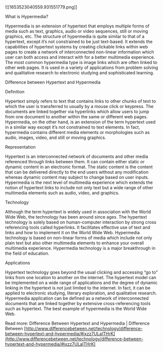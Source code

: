 ![[1653523040559.931551779.png]]

What is Hypermedia? 

Hypermedia is an extension of hypertext that employs multiple forms of media such as text, graphics, audio or video sequences, still or moving graphics, etc. The structure of hypermedia is quite similar to that of a hypertext, except it’s not constrained to be just text-based. It extends the capabilities of hypertext systems by creating clickable links within web pages to create a network of interconnected non-linear information which user can both access and interact with for a better multimedia experience. The most common hypermedia type is image links which are often linked to other web pages. It is used in a variety of applications from problem solving and qualitative research to electronic studying and sophisticated learning. 

Difference between Hypertext and Hypermedia 

Definition 

Hypertext simply refers to text that contains links to other chunks of text to which the user is transferred to usually by a mouse click or keypress. The documents are linked together via hyperlinks which allow users to jump from one document to another within the same or different web pages. Hypermedia, on the other hand, is an extension of the term hypertext used in a similar way except it’s not constrained to text elements. In fact, hypermedia contains different media elements or morphologies such as audio, images, video, and still or moving graphics. 

Representation 

Hypertext is an interconnected network of documents and other media referenced through links between them. It can contain either static or dynamic content in an electronic format. The static content is the content that can be delivered directly to the end users without any modification whereas dynamic content may subject to change based on user inputs. Hypermedia is the next level of multimedia experience which extends the notion of hypertext links to include not only text but a wide range of other multimedia elements such as audio, video, and graphics. 

Technology 

Although the term hypertext is widely used in association with the World Wide Web, the technology has been around since ages. The hypertext technology is solely based on human-computer interaction by strong cross referencing tools called hyperlinks. It facilitates effective use of text and links and how to implement it on the World Wide Web. Hypermedia technology is based on non-linear forms of media which include not only plain text but also other multimedia elements to enhance your overall multimedia experience. Hypermedia technology is a major breakthrough in the field of education. 

Applications 

Hypertext technology goes beyond the usual clicking and accessing “go to” links from one location to another on the internet. The hypertext model can be implemented on a wide range of applications and the degree of dynamic linking in the hypertext is not just limited to the internet. In fact, it can be applied to electronic studying, literary exploration, and qualitative research. Hypermedia application can be defined as a network of interconnected documents that are linked together by extensive cross-referencing tools such as hypertext. The best example of hypermedia is the World Wide Web. 

Read more: Difference Between Hypertext and Hypermedia | Difference Between [http://www.differencebetween.net/technology/difference-between-hypertext-and-hypermedia/#ixzz7ULaITHrK](http://www.differencebetween.net/technology/difference-between-hypertext-and-hypermedia/#ixzz7ULaITHrK)